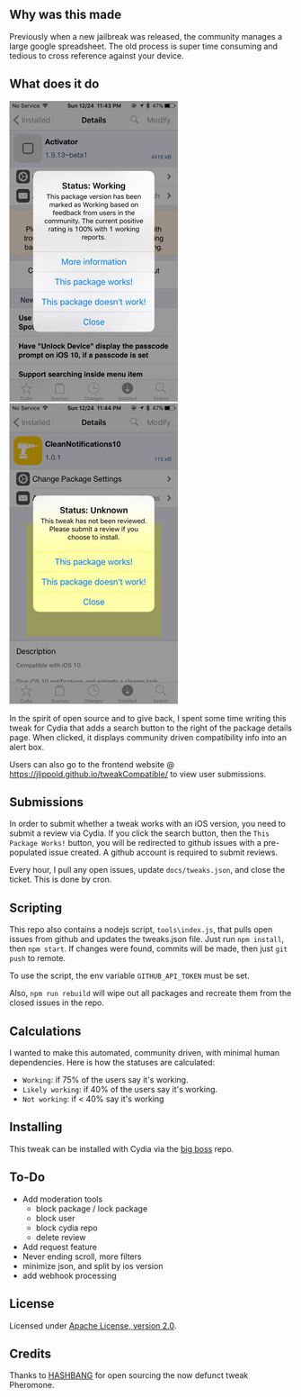 ## Why was this made

Previously when a new jailbreak was released, the community manages a large google spreadsheet. The old process is super time consuming and tedious to cross reference against your device.

## What does it do

![Screenshot](docs/screenshot1.jpg?raw=true "Screenshot1")
![Screenshot](docs/screenshot2.jpg?raw=true "Screenshot2")

In the spirit of open source and to give back, I spent some time writing this tweak for Cydia that adds a search button to the right of the package details page. When clicked, it displays community driven compatibility info into an alert box.

Users can also go to the frontend website @ https://jlippold.github.io/tweakCompatible/ to view user submissions.

## Submissions

In order to submit whether a tweak works with an iOS version, you need to submit a review via Cydia. If you click the search button, then the `This Package Works!` button, you will be redirected to github issues with a pre-populated issue created. A github account is required to submit reviews.

Every hour, I pull any open issues, update `docs/tweaks.json`, and close the ticket. This is done by cron.

## Scripting

This repo also contains a nodejs script, `tools\index.js`, that pulls open issues from github and updates the tweaks.json file. Just run `npm install`, then `npm start`. If changes were found, commits will be made, then just `git push` to remote.

To use the script, the env variable `GITHUB_API_TOKEN` must be set.

Also, `npm run rebuild` will wipe out all packages and recreate them from the closed issues in the repo.

## Calculations

I wanted to make this automated, community driven, with minimal human dependencies. Here is how the statuses are calculated:

 - `Working`: if 75% of the users say it's working. 
 - `Likely working`: if 40% of the users say it's working. 
 - `Not working`: if < 40% say it's working

## Installing

This tweak can be installed with Cydia via the [big boss](http://apt.thebigboss.org/onepackage.php?bundleid=bz.jed.tweakcompatible) repo.

## To-Do

 - Add moderation tools
    - block package / lock package
    - block user
    - block cydia repo
    - delete review
 - Add request feature
 - Never ending scroll, more filters
 - minimize json, and split by ios version
 - add webhook processing

## License

Licensed under [Apache License, version 2.0](https://www.apache.org/licenses/LICENSE-2.0.html).

## Credits

Thanks to [HASHBANG](https://github.com/hbang) for open sourcing the now defunct tweak Pheromone.